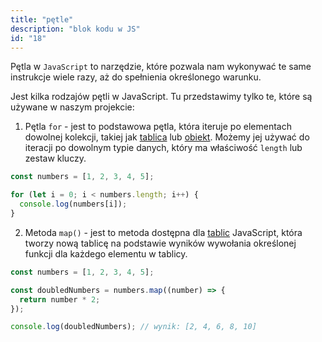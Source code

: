 ```yaml
---
title: "pętle"
description: "blok kodu w JS"
id: "18"
---
```


Pętla w `JavaScript` to narzędzie, które pozwala nam wykonywać te same instrukcje wiele razy, aż do spełnienia określonego warunku. 

Jest kilka rodzajów pętli w JavaScript. Tu przedstawimy tylko te, które są używane w naszym projekcie:

1. Pętla `for` - jest to podstawowa pętla, która iteruje po elementach dowolnej kolekcji, takiej jak  <a href="/glossary/tablica/" target="_blank">tablica</a> lub <a href="/glossary/obiekt/" target="_blank">obiekt</a>. Możemy jej używać do iteracji po dowolnym typie danych, który ma właściwość `length` lub zestaw kluczy.

```js
const numbers = [1, 2, 3, 4, 5];

for (let i = 0; i < numbers.length; i++) {
  console.log(numbers[i]);
}
```

2. Metoda `map()` - jest to metoda dostępna dla <a href="/glossary/tablica/" target="_blank">tablic</a> JavaScript, która tworzy nową tablicę na podstawie wyników wywołania określonej funkcji dla każdego elementu w tablicy.

```js
const numbers = [1, 2, 3, 4, 5];

const doubledNumbers = numbers.map((number) => {
  return number * 2;
});

console.log(doubledNumbers); // wynik: [2, 4, 6, 8, 10]
```
